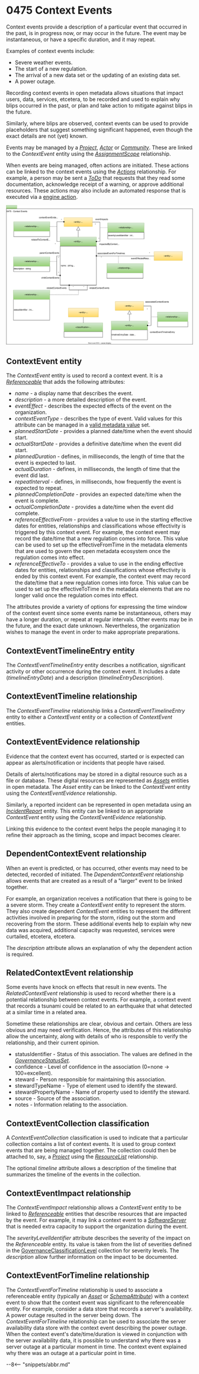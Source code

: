<!-- SPDX-License-Identifier: CC-BY-4.0 -->
<!-- Copyright Contributors to the ODPi Egeria project. -->

# 0475 Context Events

Context events provide a description of a particular event that occurred in the past, is in progress now, or may occur in the future.  The event may be instantaneous, or have a specific duration, and it may repeat.

Examples of context events include:

* Severe weather events.
* The start of a new regulation.
* The arrival of a new data set or the updating of an existing data set.
* A power outage.

Recording context events in open metadata allows situations that impact users, data, services, etcetera, to be recorded and used to explain why blips occurred in the past, or plan and take action to mitigate against blips in the future.

Similarly, where blips are observed, context events can be used to provide placeholders that suggest something significant happened, even though the exact details are not (yet) known.

Events may be managed by a [*Project*](/types/1/0130-Project), [*Actor*](/types/1/0110-Actors) or [*Community*](/types/1/0140-Communities).  These are linked to the *ContextEvent* entity using the [*AssignmentScope*](/types/1/0120-Assignment-Scopes) relationship.

When events are being managed, often actions are initiated.  These actions can be linked to the context events using the [*Actions*](/types/1/0137-Actions) relationship.  For example, a person may be sent a [*ToDo*](/types/1/0137-Actions) that requests that they read some documentation, acknowledge receipt of a warning, or approve additional resources.  These actions may also include an automated response that is executed via a [engine action](/types/4/0463-Engine-Actions).

![UML](0475-Context-Events.svg)

## ContextEvent entity

The *ContextEvent* entity is used to record a context event.  It is a [*Referenceable*](/types/0/0010-Base-Model) that adds the following attributes:

* *name* - a display name that describes the event.
* *description* - a more detailed description of the event.
* *eventEffect* - describes the expected effects of the event on the organization.
* *contextEventType* - describes the type of event.  Valid values for this attribute can be managed in a [valid metadata value](/guides/planning/valid-values/overview) set.
* *plannedStartDate* - provides a planned date/time when the event should start.
* *actualStartDate* - provides a definitive date/time when the event did start.
* *plannedDuration* - defines, in milliseconds, the length of time that the event is expected to last.
* *actualDuration* - defines, in milliseconds, the length of time that the event did last.
* *repeatInterval* - defines, in milliseconds, how frequently the event is expected to repeat.
* *plannedCompletionDate* - provides an expected date/time when the event is complete.
* *actualCompletionDate* - provides a date/time when the event did complete.
* *referenceEffectiveFrom* - provides a value to use in the starting effective dates for entities, relationships and classifications whose effectivity is triggered by this context event.  For example, the context event may record the date/time that a new regulation comes into force.  This value can be used to set up the effectiveFromTime in the metadata elements that are used to govern the open metadata ecosystem once the regulation comes into effect.
* *referenceEffectiveTo* - provides a value to use in the ending effective dates for entities, relationships and classifications whose effectivity is ended by this context event.  For example, the context event may record the date/time that a new regulation comes into force.  This value can be used to set up the effectiveToTime in the metadata elements that are no longer valid once the regulation comes into effect.

The attributes provide a variety of options for expressing the time window of the context event since some events name be instantaneous, others may have a longer duration, or repeat at regular intervals.  Other events may be in the future, and the exact date unknown.  Nevertheless, the organization wishes to manage the event in order to make appropriate preparations.

## ContextEventTimelineEntry entity

The *ContextEventTimelineEntry* entity describes a notification, significant activity or other occurrence during the context event.  It includes a date (*timelineEntryDate*) and a description (*timelineEntryDescription*).

## ContextEventTimeline relationship

The *ContextEventTimeline* relationship links a *ContextEventTimelineEntry* entity to either a *ContextEvent* entity or a collection of *ContextEvent* entities.

## ContextEventEvidence relationship

Evidence that the context event has occurred, started or is expected can appear as alerts/notification or incidents that people have raised.

Details of alerts/notifications may be stored in a digital resource such as a file or database.  These digital resources are represented as [*Assets*](/types/0/0010-Base-Model) entities in open metadata.  The *Asset* entity can be linked to the *ContextEvent* entity using the *ContextEventEvidence* relationship.

Similarly, a reported incident can be represented in open metadata using an [*IncidentReport*](/types/4/0470-Incident-Reporting) entity.  This entity can be linked to an appropriate *ContextEvent* entity using the *ContextEventEvidence* relationship.

Linking this evidence to the context event helps the people managing it to refine their approach as the timing, scope and impact becomes clearer.

## DependentContextEvent relationship

When an event is predicted, or has occurred, other events may need to be detected, recorded of initiated.  The *DependentContextEvent* relationship allows events that are created as a result of a "larger" event to be linked together.

For example, an organization receives a notification that there is going to be a severe storm.  They create a *ContextEvent* entity to represent the storm.  They also create dependent *ContextEvent* entities to represent the different activities involved in preparing for the storm, riding out the storm and recovering from the storm.  These additional events help to explain why new data was acquired, additional capacity was requested, services were curtailed, etcetera, etcetera.

The *description* attribute allows an explanation of why the dependent action is required.

## RelatedContextEvent relationship

Some events have knock on effects that result in new events.  The *RelatedContextEvent* relationship is used to record whether there is a potential relationship between context events.  For example, a context event that records a tsunami could be related to an earthquake that what detected at a similar time in a related area.

Sometime these relationships are clear, obvious and certain.  Others are less obvious and may need verification.  Hence, the attributes of this relationship allow the uncertainty, along with details of who is responsible to verify the relationship, and their current opinion.

* statusIdentifier - Status of this association.  The values are defined in the [*GovernanceStatusSet*](/types/4/0421-Governance-Classification-Levels).
* confidence - Level of confidence in the association (0=none -> 100=excellent).
* steward - Person responsible for maintaining this association.
* stewardTypeName - Type of element used to identify the steward.
* stewardPropertyName - Name of property used to identify the steward.
* source - Source of the association.
* notes - Information relating to the association.

## ContextEventCollection classification

A *ContextEventCollection* classification is used to indicate that a particular collection contains a list of context events.  It is used to group context events that are being managed together.  The collection could then be attached to, say, a [*Project*](/types/1/0130-Projects) using the [*ResourceList*](/types/0/0019-More-Information) relationship.

The optional *timeline* attribute allows a description of the timeline that summarizes the timeline of the events in the collection.

## ContextEventImpact relationship

The *ContextEventImpact* relationship allows a *ContextEvent* entity to be linked to [*Referenceable*](/types/0/0010-Base-Model) entities that describe resources that are impacted by the event.  For example, it may link a context event to a [*SoftwareServer*](/types/0/0040-Software-Servers) that is needed extra capacity to support the organization during the event.  

The *severityLevelIdentifier* attribute describes the severity of the impact on the *Referenceable* entity.  Its value is taken from the list of severities defined in the [GovernanceClassificationLevel](/types/4/0421-Governance-Classification-Levels) collection for severity levels.  The *description* allow further information on the impact to be documented.

## ContextEventForTimeline relationship

The *ContextEventForTimeline* relationship is used to associate a referenceable entity (typically an [*Asset*](/types/0/0010-Base-Model) or [*SchemaAttribute*](/types/5/0505-Schema-Attributes)) with a context event to show that the context event was significant to the referenceable entity.  For example, consider a data store that records a server's availability.  A power outage resulted in the server being down.  The *ContextEventForTimeline* relationship can be used to associate the server availability data store with the context event describing the power outage.  When the context event's date/time/duration is viewed in conjunction with the server availability data, it is possible to understand why there was a server outage at a particular moment in time.  The context event explained why there was an outage at a particular point in time.



--8<-- "snippets/abbr.md"